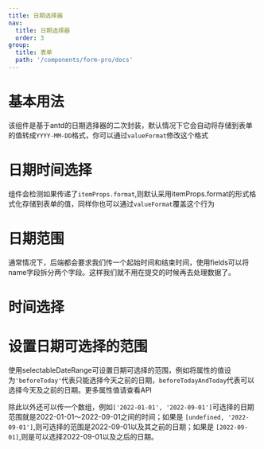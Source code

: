 ```yaml
---
title: 日期选择器
nav:
  title: 日期选择器
  order: 3
group:
  title: 表单
  path: '/components/form-pro/docs'
---
```

# 基本用法
该组件是基于antd的日期选择器的二次封装，默认情况下它会自动将存储到表单的值转成`YYYY-MM-DD`格式，你可以通过`valueFormat`修改这个格式
<code src="../demo/datePicker/BaseUsage.tsx"></code>

# 日期时间选择
组件会检测如果传递了`itemProps.format`,则默认采用itemProps.format的形式格式化存储到表单的值，同样你也可以通过`valueFormat`覆盖这个行为
<code src="../demo/datePicker/DateAndTimer.tsx"></code>

# 日期范围
通常情况下，后端都会要求我们传一个起始时间和结束时间，使用fields可以将name字段拆分两个字段。这样我们就不用在提交的时候再去处理数据了。

<code src="../demo/datePicker/DateRange.tsx"></code>

# 时间选择
<code src="../demo/datePicker/Timer.tsx"></code>

# 设置日期可选择的范围
使用selectableDateRange可设置日期可选择的范围，例如将属性的值设为`'beforeToday'`代表只能选择今天之前的日期，`beforeTodayAndToday`代表可以选择今天及之前的日期。更多属性值请查看API

<code src="../demo/datePicker/DateDisable.tsx"></code>

除此以外还可以传一个数组，例如`['2022-01-01', '2022-09-01']`可选择的日期范围就是2022-01-01～2022-09-01之间的时间；如果是 `[undefined, '2022-09-01']`,则可选择的范围是2022-09-01以及其之前的日期；如果是 `[2022-09-01]`,则是可以选择2022-09-01以及之后的日期。

<code src="../demo/datePicker/DateDisableRange.tsx"></code>

